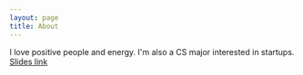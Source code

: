 ```yaml
---
layout: page
title: About
---
```


I love positive people and energy. I'm also a CS major interested in startups.
[Slides link](https://docs.google.com/presentation/d/1p3gUa9Rric6x5r29KUNHbx7bnlX1HH51Qu0jLuqEwow/edit?usp=sharing)
